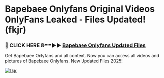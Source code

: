 # Bapebaee Onlyfans Original Videos 0nlyFans Leaked - Files Updated! (fkjr)

<h3>🔴 CLICK HERE 🌐==►► <a href="https://tinyurl.com/2jnfzry5" rel="nofollow">Bapebaee Onlyfans Updated Files</a></h3>

Get Bapebaee Onlyfans and all content. Now you can access all videos and pictures of Bapebaee Onlyfans. New Updated Files 2025!

[![fkjr](https://i.imgur.com/GyGTBgg.gif)](https://tinyurl.com/2jnfzry5)
